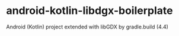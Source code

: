 # android-kotlin-libdgx-boilerplate
Android (Kotlin) project extended with libGDX by gradle.build (4.4)
